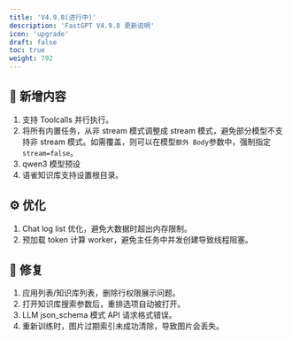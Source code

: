 ```yaml
---
title: 'V4.9.8(进行中)'
description: 'FastGPT V4.9.8 更新说明'
icon: 'upgrade'
draft: false
toc: true
weight: 792
---
```



## 🚀 新增内容

1. 支持 Toolcalls 并行执行。
2. 将所有内置任务，从非 stream 模式调整成 stream 模式，避免部分模型不支持非 stream 模式。如需覆盖，则可以在模型`额外 Body`参数中，强制指定`stream=false`。
3. qwen3 模型预设
4. 语雀知识库支持设置根目录。

## ⚙️ 优化

1. Chat log list 优化，避免大数据时超出内存限制。
2. 预加载 token 计算 worker，避免主任务中并发创建导致线程阻塞。

## 🐛 修复

1. 应用列表/知识库列表，删除行权限展示问题。
2. 打开知识库搜索参数后，重排选项自动被打开。
3. LLM json_schema 模式 API 请求格式错误。 
4. 重新训练时，图片过期索引未成功清除，导致图片会丢失。

